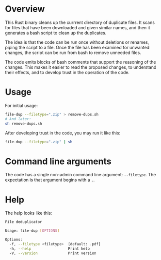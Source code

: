 # Overview
This Rust binary cleans up the currrent directory of duplicate files. It scans for files that have been
downloaded and given similar names, and then it generates a bash script to clean up the duplicates.

The idea is that the code can be run once without deletions or renames, piping the script to a file. Once
the file has been examined for unwanted changes, the script can be run from bash to remove unneeded files.

The code emits blocks of bash comments that support the reasoning of the changes. This makes it easier
to read the proposed changes, to understand their effects, and to develop trust in the operation of the code.

# Usage
For initial usage:
``` bash
file-dup --filetype=".zip" > remove-dups.sh
# And later:
sh remove-dups.sh
```

After developing trust in the code, you may run it like this:
``` bash
file-dup --filetype=".zip" | sh
```

# Command line arguments
The code has a single non-admin command line argument: `--filetype`. The expectation is that argument begins with a `.`.

# Help
The help looks like this:
``` bash
File deduplicator

Usage: file-dup [OPTIONS]

Options:
  -f, --filetype <filetype>  [default: .pdf]
  -h, --help                 Print help
  -V, --version              Print version
```
